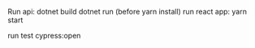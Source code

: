 Run api: dotnet build
dotnet run
(before yarn install)
run react app:
yarn start

run test
cypress:open

